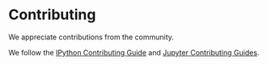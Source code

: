 # Contributing

We appreciate contributions from the community.

We follow the [IPython Contributing Guide](https://github.com/ipython/ipython/blob/master/CONTRIBUTING.md)
and [Jupyter Contributing Guides](https://jupyter.readthedocs.io/en/latest/contributor/content-contributor.html).
